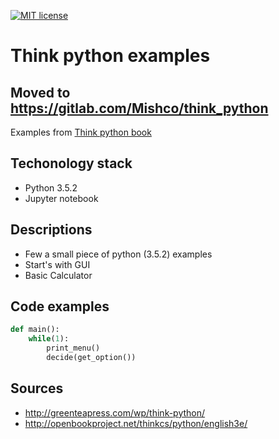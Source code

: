 [![MIT license](https://img.shields.io/badge/license-MIT-green.svg)](#)

# Think python examples

## Moved to https://gitlab.com/Mishco/think_python

Examples from [Think python book](http://greenteapress.com/wp/think-python/)


## Techonology stack

* Python 3.5.2
* Jupyter notebook
 

## Descriptions

* Few a small piece of python (3.5.2) examples
* Start's with GUI
* Basic Calculator

## Code examples

```python
def main():
    while(1):
        print_menu()
        decide(get_option())
```

## Sources

* http://greenteapress.com/wp/think-python/
* http://openbookproject.net/thinkcs/python/english3e/
